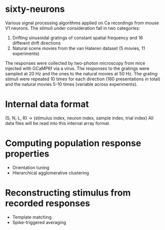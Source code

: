 # sixty-neurons
Various signal processing algorithms applied on Ca recordings from mouse V1
neurons. The stimuli under consideration fall in two categories:
1. Drifting sinusoidal gratings of constant spatial frequency and 16 different
   drift directions
2. Natural scene movies from the van Hateren dataset (5 movies, 11 experiments)

The responses were collected by two-photon microscopy from mice injected with
GCaMP6f via a virus. The responses to the gratings were sampled at 20 Hz and the
ones to the natural movies at 50 Hz. The grating stimuli were repeated 10 times
for each direction (160 presentations in total) and the natural movies 5-10
times (variable across experiments).

# Internal data format
(S, N, L, R) -> (stimulus index, neuron index, sample index, trial index)
All data files will be read into this internal array format.

# Computing population response properties
- Orientation tuning
- Hierarchical agglomerative clustering

# Reconstructing stimulus from recorded responses
- Template matching
- Spike-triggered averaging
